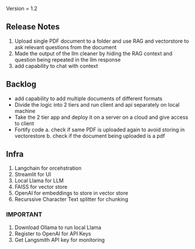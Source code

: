 Version = 1.2

## Release Notes


1. Upload single PDF document to a folder and use RAG and vectorstore to ask relevant questions from the document
2. Made the output of the llm cleaner by hiding the RAG context and question being repeated in the llm response
3. add capability to chat with context



## Backlog
- add capability to add multiple documents of different formats 
- Divide the logic into 2 tiers and run client and api separately on local machine
- Take the 2 tier app and deploy it on a server on a cloud and give access to client
- Fortify code
    a. check if same PDF is uploaded again to avoid storing in vectorestore
    b. check if the document being uploaded is a pdf


## Infra

1. Langchain for orcehstration
2. Streamlit for UI
3. Local Llama for LLM
4. FAISS for vector store
5. OpenAI for embeddings to store in vector store
6. Recurssive Character Text splitter for chunking


### IMPORTANT
1. Download Ollama to run local Llama
2. Register to OpenAI for API Keys
3. Get Langsmith API key for monitoring
